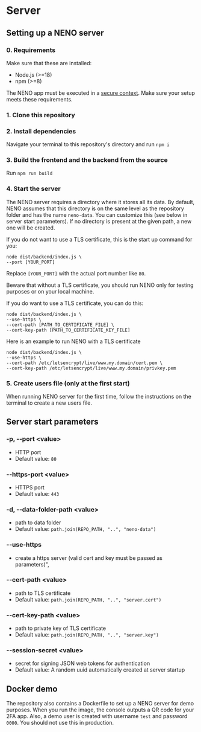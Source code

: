 # Server

## Setting up a NENO server

### 0. Requirements

Make sure that these are installed:

* Node.js (>=18)
* npm (>=8)

The NENO app must be executed in a
[secure context](https://developer.mozilla.org/en-US/docs/Web/Security/Secure_Contexts). 
Make sure your setup meets these requirements.

### 1. Clone this repository

### 2. Install dependencies
Navigate your terminal to this repository's directory and run `npm i`

### 3. Build the frontend and the backend from the source
Run `npm run build`

### 4. Start the server

The NENO server requires a directory where it stores all its data. By default, NENO assumes that this directory is on the same level as the repository folder and has the name `neno-data`. You can customize this (see below in server start parameters). If no directory is present at the given path, a new one will be created.

If you do not want to use a TLS certificate, this is the start up command for you:

```
node dist/backend/index.js \
--port [YOUR_PORT]
```
Replace `[YOUR_PORT]` with the actual port number like `80`.

Beware that without a TLS certificate, you should run NENO only for testing purposes or on your local machine.

If you do want to use a TLS certificate, you can do this:

```
node dist/backend/index.js \
--use-https \
--cert-path [PATH_TO_CERTIFICATE_FILE] \
--cert-key-path [PATH_TO_CERTIFICATE_KEY_FILE]
```

Here is an example to run NENO with a TLS certificate 

```
node dist/backend/index.js \
--use-https \
--cert-path /etc/letsencrypt/live/www.my.domain/cert.pem \
--cert-key-path /etc/letsencrypt/live/www.my.domain/privkey.pem
```

### 5. Create users file (only at the first start)

When running NENO server for the first time, follow the instructions on the terminal to create a new users file.


## Server start parameters

### -p, --port \<value>
* HTTP port
* Default value: `80`

### --https-port \<value>
* HTTPS port
* Default value: `443`

### -d, --data-folder-path \<value>
* path to data folder
* Default value: `path.join(REPO_PATH, "..", "neno-data")`

### --use-https
* create a https server (valid cert and key must be passed as parameters)",

### --cert-path \<value>
* path to TLS certificate
* Default value: `path.join(REPO_PATH, "..", "server.cert")`

### --cert-key-path \<value>
* path to private key of TLS certificate
* Default value: `path.join(REPO_PATH, "..", "server.key")`

### --session-secret \<value>
* secret for signing JSON web tokens for authentication
* Default value: A random uuid automatically created at server startup

## Docker demo

The repository also contains a Dockerfile to set up a NENO server for demo
purposes. When you run the image, the console outputs a QR code for your 2FA
app. Also, a demo user is created with username `test` and password `0000`.
You should not use this in production.